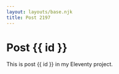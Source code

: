 ```yaml
---
layout: layouts/base.njk
title: Post 2197
---
```


# Post {{ id }}

This is post {{ id }} in my Eleventy project.
